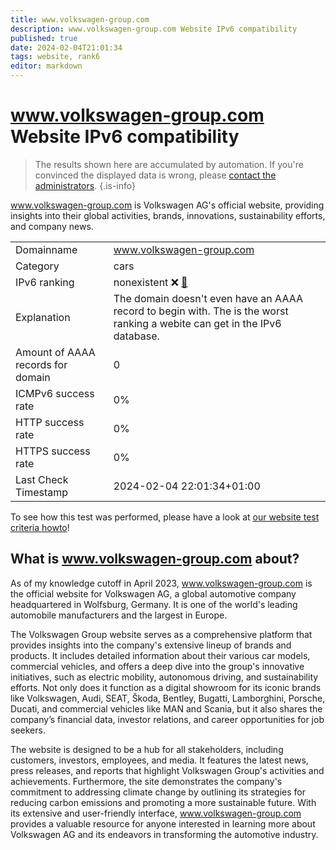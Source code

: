```yaml
---
title: www.volkswagen-group.com
description: www.volkswagen-group.com Website IPv6 compatibility
published: true
date: 2024-02-04T21:01:34
tags: website, rank6
editor: markdown
---
```


# www.volkswagen-group.com Website IPv6 compatibility

> The results shown here are accumulated by automation. If you're convinced the displayed data is wrong, please [contact the administrators](/howto/chat). 
{.is-info}

www.volkswagen-group.com is Volkswagen AG's official website, providing insights into their global activities, brands, innovations, sustainability efforts, and company news.


|   |   |
| - | - |
| Domainname | www.volkswagen-group.com
| Category | cars |
| IPv6 ranking | nonexistent :x: [🔗](/howto/ranking) |
| Explanation | The domain doesn't even have an AAAA record to begin with. The is the worst ranking a webite can get in the IPv6 database. |
| Amount of AAAA records for domain | 0 |
| ICMPv6 success rate | 0%|
| HTTP success rate | 0% |
| HTTPS success rate | 0% |
| Last Check Timestamp | 2024-02-04 22:01:34+01:00 |

To see how this test was performed, please have a look at [our website test criteria howto](/howto/testcriteria/website)!


## What is www.volkswagen-group.com about?
As of my knowledge cutoff in April 2023, www.volkswagen-group.com is the official website for Volkswagen AG, a global automotive company headquartered in Wolfsburg, Germany. It is one of the world's leading automobile manufacturers and the largest in Europe.

The Volkswagen Group website serves as a comprehensive platform that provides insights into the company's extensive lineup of brands and products. It includes detailed information about their various car models, commercial vehicles, and offers a deep dive into the group's innovative initiatives, such as electric mobility, autonomous driving, and sustainability efforts. Not only does it function as a digital showroom for its iconic brands like Volkswagen, Audi, SEAT, Škoda, Bentley, Bugatti, Lamborghini, Porsche, Ducati, and commercial vehicles like MAN and Scania, but it also shares the company’s financial data, investor relations, and career opportunities for job seekers.

The website is designed to be a hub for all stakeholders, including customers, investors, employees, and media. It features the latest news, press releases, and reports that highlight Volkswagen Group's activities and achievements. Furthermore, the site demonstrates the company's commitment to addressing climate change by outlining its strategies for reducing carbon emissions and promoting a more sustainable future. With its extensive and user-friendly interface, www.volkswagen-group.com provides a valuable resource for anyone interested in learning more about Volkswagen AG and its endeavors in transforming the automotive industry.


